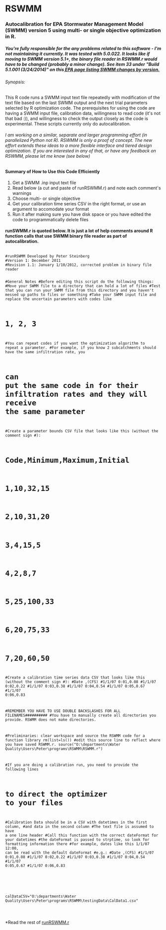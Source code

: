 # RSWMM
<h3>Autocalibration for EPA Stormwater Management Model (SWMM) version 5 using multi- or single objective optimization in R.
</h3>
<h5>You're fully responsible for the any problems related to this software - I'm not maintaining it currently.  It was tested with 5.0.022.  It looks like if moving to SWMM version 5.1+, the binary file reader in RSWMM.r would have to be changed (probably a minor change). See item 33 under "Build 5.1.001 (3/24/2014)" on this<a href="http://www2.epa.gov/sites/production/files/2014-10/epaswmm5_updates_0.txt"> EPA page listing SWMM changes by version.</a></h5>
<h6>Synopsis:</h6><p>This R code runs a SWMM input text file repeatedly with modification of the text file based on the last SWMM output and the next trial parameters selected by R optimization code.  The prerequisites for using the code are having a SWMM input file, calibration data, willingness to read code (it's not that bad :)), and willingness to check the output closely as the code is experimental.  These scripts currently only do autocalibration.</p>
<h6>I am working on a similar, separate and larger programming effort (in parallelized Python not R). RSWMM is only a proof of concept. The new effort extends these ideas to a more flexible interface and tiered design optimization.  If you are interested in any of that, or have any feedback on RSWMM, please let me know (see below) </h6>
<h4>Summary of How to Use this Code Efficiently</h4>
<ol>
<li>Get a SWMM .inp input text file</li>
<li>Read below (a cut and paste of runRSWMM.r) and note each comment's warnings</li>
<li>Choose multi- or single objective</li>
<li>Get your calibration time series CSV in the right format, or use an argument to accomodate your format</li>
<li>Run it after making sure you have disk space or you have edited the code to programmatically delete files</li>
</ol>
<h4>runSWMM.r is quoted below.  It is just a lot of help comments around R function calls that use SWMM binary file reader as part of autocalibration.</h4>
<pre><code>
#runRSWMM Developed by Peter Steinberg
#Version 1: December 2011
#Revision 1.1: January 1/10/2012, corrected problem in binary file reader

#General Notes
#Before editing this script do the following things:
#Move your SWMM file to a directory that can hold a lot of files
#Test that you can run your SWMM file from this directory and you haven't messed up paths to files or something
#Take your SWMM input file and replace the uncertain parameters with codes like
#   $1$, $2$,  $3$
#You can repeat codes if you want the optimization algorithm to repeat a parameter.
#For example, if you know 2 subcatchments should have the same infiltration rate, you
# can put the same code in for their infiltration rates and they will receive the same parameter
#Create a parameter bounds CSV file that looks like this (without the comment sign #):
#                 Code,Minimum,Maximum,Initial
#                 $1$,10,32,15
#                 $2$,10,31,20
#                 $3$,4,15,5
#                 $4$,2,8,7
#                 $5$,25,100,33
#                 $6$,20,75,33
#                 $7$,20,60,50

#Create a calibration time series data CSV that looks like this (without the comment sign #):
#Date      ,(CFS)
#1/1/07 0:01,0.08
#1/1/07 0:02,0.22
#1/1/07 0:03,0.38
#1/1/07 0:04,0.54
#1/1/07 0:05,0.67
#1/1/07 0:06,0.83

#REMEMBER YOU HAVE TO USE DOUBLE BACKSLASHES FOR ALL FILENAMES##########
#You have to manually create all directories you provide.  RSWMM does not make directories.

#Preliminaries: clear workspace and source the RSWMM code for a function library
rm(list=ls())
#edit this source line to reflect where you have saved RSWMM.r.
source("O:\\departments\\Water Quality\\Users\\Peter\\programs\\RSWMM\\RSWMM.r")

#If you are doing a calibration run, you need to provide the following lines
# to direct the optimizer to your files
#Calibration Data should be in a CSV with datetimes in the first column,
#and data in the second column
#The text file is assumed to have a one line header
#Call this function with the correct dateFormat for your datetimes
#the dateFormat is passed to strptime, so look for formatting information there
#for example, dates like this 1/1/07 12:00, can be read with the default dateFormat
#e.g.:
#Date      ,(CFS)
#1/1/07 0:01,0.08
#1/1/07 0:02,0.22
#1/1/07 0:03,0.38
#1/1/07 0:04,0.54
#1/1/07 0:05,0.67
#1/1/07 0:06,0.83
#
calDataCSV="O:\\departments\\Water Quality\\Users\\Peter\\programs\\RSWMM\\testingData\\CalData1.csv"

</code></pre>
*Read the rest of <a href="https://github.com/PeterDSteinberg/RSWMM/blob/master/runRSWMM.r">runRSWMM.r</a>
